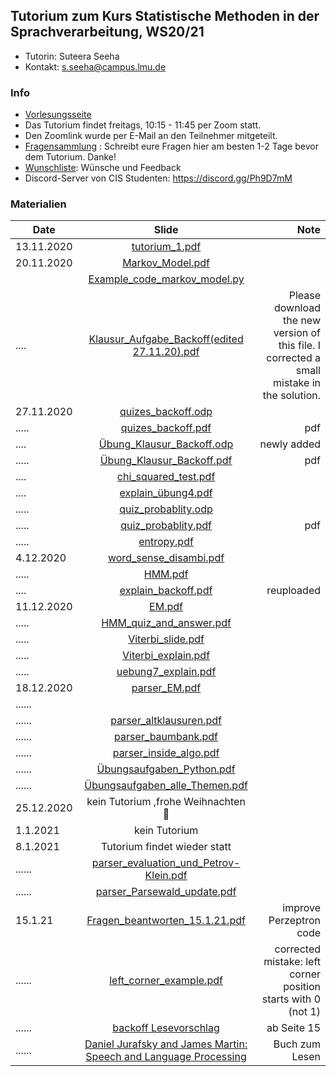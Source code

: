 ## Tutorium zum Kurs Statistische Methoden in der Sprachverarbeitung, WS20/21
- Tutorin: Suteera  Seeha 
- Kontakt: s.seeha@campus.lmu.de


### Info
- [Vorlesungsseite](https://www.cis.uni-muenchen.de/~schmid/lehre/StatNLP/)
- Das Tutorium findet freitags, 10:15 - 11:45 per Zoom statt.
- Den Zoomlink wurde per E-Mail an den Teilnehmer mitgeteilt.
- [Fragensammlung](https://docs.google.com/document/d/1hSTtDnCD4haLUXybEkNCLI_tYMLDx-FZaZDUp34aP9U/edit) : Schreibt eure Fragen hier am besten 1-2 Tage bevor dem Tutorium. Danke!
- [Wunschliste](https://docs.google.com/document/d/1KWWZQjQr_h4n8rptCKLz67phYf0XHoNiM44-MTAWvig/edit?usp=sharing): Wünsche und Feedback
- Discord-Server von CIS Studenten: https://discord.gg/Ph9D7mM

### Materialien

| Date       | Slide          | Note |
| ------------- |:-------------:| -----:|
| 13.11.2020| [tutorium_1.pdf](https://github.com/tutorium-statistische-methode-ws2021/tutorium-statistische-methode-ws2021.github.io/raw/main/Tutorium_1.pdf)|  |
| 20.11.2020 | [Markov_Model.pdf](https://github.com/tutorium-statistische-methode-ws2021/tutorium-statistische-methode-ws2021.github.io/raw/main/Markov_model.pdf)|   |
| |[Example_code_markov_model.py](https://raw.githubusercontent.com/tutorium-statistische-methode-ws2021/tutorium-statistische-methode-ws2021.github.io/main/markov_model_example.py) | |
| ....| [Klausur_Aufgabe_Backoff(edited 27.11.20).pdf](https://github.com/tutorium-statistische-methode-ws2021/tutorium-statistische-methode-ws2021.github.io/raw/main/Example_smoothing_edited.pdf)    | Please download the new version of this file. I corrected a small mistake in the solution.|
| 27.11.2020 | [quizes_backoff.odp](https://github.com/tutorium-statistische-methode-ws2021/tutorium-statistische-methode-ws2021.github.io/raw/main/quizes_backoff.odp) |    |
|.....| [quizes_backoff.pdf](https://github.com/tutorium-statistische-methode-ws2021/tutorium-statistische-methode-ws2021.github.io/raw/main/quizes_backoff.pdf)  |  pdf|
| ....| [Übung_Klausur_Backoff.odp](https://github.com/tutorium-statistische-methode-ws2021/tutorium-statistische-methode-ws2021.github.io/raw/main/quizes_backoff_%C3%BCbung.odp)      | newly added   |
|.....| [Übung_Klausur_Backoff.pdf](https://github.com/tutorium-statistische-methode-ws2021/tutorium-statistische-methode-ws2021.github.io/raw/main/quizes_backoff_%C3%BCbung.pdf)  |  pdf  |
| ....| [chi_squared_test.pdf](https://github.com/tutorium-statistische-methode-ws2021/tutorium-statistische-methode-ws2021.github.io/raw/main/chi_squared_test.pdf)     |    |
| ....|[explain_übung4.pdf](https://github.com/tutorium-statistische-methode-ws2021/tutorium-statistische-methode-ws2021.github.io/raw/main/explain_%C3%BCbung4.pdf)      |    |
|.....| [quiz_probablity.odp](https://github.com/tutorium-statistische-methode-ws2021/tutorium-statistische-methode-ws2021.github.io/raw/main/quiz_probablity.odp)  |    |
|.....| [quiz_probablity.pdf](https://github.com/tutorium-statistische-methode-ws2021/tutorium-statistische-methode-ws2021.github.io/raw/main/quiz_probablity.pdf)  | pdf   |
|.....|  [entropy.pdf](https://github.com/tutorium-statistische-methode-ws2021/tutorium-statistische-methode-ws2021.github.io/raw/main/entropy.pdf)  |    |
|4.12.2020|[word_sense_disambi.pdf](https://github.com/tutorium-statistische-methode-ws2021/tutorium-statistische-methode-ws2021.github.io/raw/main/word_sense_disambi.pdf)   |    |
|.....| [HMM.pdf](https://github.com/tutorium-statistische-methode-ws2021/tutorium-statistische-methode-ws2021.github.io/raw/main/HMM.pdf)  |    |
| ....| [explain_backoff.pdf](https://github.com/tutorium-statistische-methode-ws2021/tutorium-statistische-methode-ws2021.github.io/raw/main/explain_backoff.pdf)     |  reuploaded  |
|11.12.2020|[EM.pdf](https://github.com/tutorium-statistische-methode-ws2021/tutorium-statistische-methode-ws2021.github.io/raw/main/EM.pdf)   |    |
|.....|[HMM_quiz_and_answer.pdf](https://github.com/tutorium-statistische-methode-ws2021/tutorium-statistische-methode-ws2021.github.io/raw/main/HMM_quiz_and_answer.pdf)   |    |
|.....|[Viterbi_slide.pdf](https://github.com/tutorium-statistische-methode-ws2021/tutorium-statistische-methode-ws2021.github.io/raw/main/Viterbi_slide.pdf)   |    |
|.....|[Viterbi_explain.pdf](https://github.com/tutorium-statistische-methode-ws2021/tutorium-statistische-methode-ws2021.github.io/raw/main/Viterbi_explain.pdf)   |    |
|.....|[uebung7_explain.pdf](https://github.com/tutorium-statistische-methode-ws2021/tutorium-statistische-methode-ws2021.github.io/raw/main/uebung7_explain.pdf)   |    |
|18.12.2020|[parser_EM.pdf](https://github.com/tutorium-statistische-methode-ws2021/tutorium-statistische-methode-ws2021.github.io/raw/main/upload/parser_EM.pdf)     |      |
|......|    |      |
|......|[parser_altklausuren.pdf](https://github.com/tutorium-statistische-methode-ws2021/tutorium-statistische-methode-ws2021.github.io/raw/main/upload/parser_altklausuren.pdf)     |      |
|......|[parser_baumbank.pdf](https://github.com/tutorium-statistische-methode-ws2021/tutorium-statistische-methode-ws2021.github.io/raw/main/upload/parser_baumbank.pdf)     |      |
|......| [parser_inside_algo.pdf](https://github.com/tutorium-statistische-methode-ws2021/tutorium-statistische-methode-ws2021.github.io/raw/main/upload/parser_inside_algo.pdf)    |      |
|......| [Übungsaufgaben_Python.pdf](https://github.com/tutorium-statistische-methode-ws2021/tutorium-statistische-methode-ws2021.github.io/raw/main/%C3%9Cbungsaufgaben_Python.pdf)    |      |
|......| [Übungsaufgaben_alle_Themen.pdf](https://github.com/tutorium-statistische-methode-ws2021/tutorium-statistische-methode-ws2021.github.io/raw/main/%C3%9Cbungsaufgaben_alle_Themen.pdf)    |      |
|25.12.2020| kein Tutorium ,frohe Weihnachten 🎄   |      |
|1.1.2021| kein Tutorium    |      |
|8.1.2021|  Tutorium findet wieder statt  |      |
|......| [parser_evaluation_und_Petrov-Klein.pdf](https://github.com/tutorium-statistische-methode-ws2021/tutorium-statistische-methode-ws2021.github.io/raw/main/parser_evaluation_und_Petrov-Klein.pdf)    |      |
|......| [parser_Parsewald_update.pdf](https://github.com/tutorium-statistische-methode-ws2021/tutorium-statistische-methode-ws2021.github.io/raw/main/parser_Parsewald_update.pdf)    |     |
|15.1.21| [Fragen_beantworten_15.1.21.pdf](https://github.com/tutorium-statistische-methode-ws2021/tutorium-statistische-methode-ws2021.github.io/raw/main/fragen_beantworten_improve_perzeptron_code.pdf)   | improve Perzeptron code     |
|......| [left_corner_example.pdf](https://github.com/tutorium-statistische-methode-ws2021/tutorium-statistische-methode-ws2021.github.io/raw/main/left_corner_corrected_index.pdf)  | corrected mistake: left corner position starts with 0 (not 1) |
|......| [backoff Lesevorschlag](https://web.stanford.edu/~jurafsky/slp3/3.pdf)    |ab Seite 15      |
|......| [Daniel Jurafsky and James Martin: Speech and Language Processing](https://web.stanford.edu/~jurafsky/slp3/)   |   Buch zum Lesen   |


